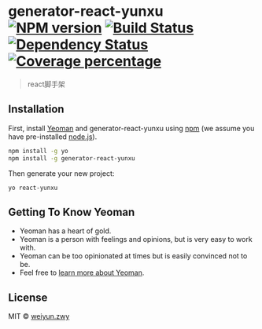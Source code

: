 # generator-react-yunxu [![NPM version][npm-image]][npm-url] [![Build Status][travis-image]][travis-url] [![Dependency Status][daviddm-image]][daviddm-url] [![Coverage percentage][coveralls-image]][coveralls-url]
> react脚手架

## Installation

First, install [Yeoman](http://yeoman.io) and generator-react-yunxu using [npm](https://www.npmjs.com/) (we assume you have pre-installed [node.js](https://nodejs.org/)).

```bash
npm install -g yo
npm install -g generator-react-yunxu
```

Then generate your new project:

```bash
yo react-yunxu
```

## Getting To Know Yeoman

 * Yeoman has a heart of gold.
 * Yeoman is a person with feelings and opinions, but is very easy to work with.
 * Yeoman can be too opinionated at times but is easily convinced not to be.
 * Feel free to [learn more about Yeoman](http://yeoman.io/).

## License

MIT © [weiyun.zwy]()


[npm-image]: https://badge.fury.io/js/generator-react-yunxu.svg
[npm-url]: https://npmjs.org/package/generator-react-yunxu
[travis-image]: https://travis-ci.org/misszou/generator-react-yunxu.svg?branch=master
[travis-url]: https://travis-ci.org/misszou/generator-react-yunxu
[daviddm-image]: https://david-dm.org/misszou/generator-react-yunxu.svg?theme=shields.io
[daviddm-url]: https://david-dm.org/misszou/generator-react-yunxu
[coveralls-image]: https://coveralls.io/repos/misszou/generator-react-yunxu/badge.svg
[coveralls-url]: https://coveralls.io/r/misszou/generator-react-yunxu
